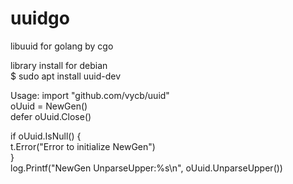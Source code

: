 # uuidgo
libuuid for golang by cgo

library install for debian  
$ sudo apt install uuid-dev

 Usage:
	import "github.com/vycb/uuid"	 
  oUuid = NewGen()  
  defer oUuid.Close()  
  
  if oUuid.IsNull() {  
    t.Error("Error to initialize NewGen")  
  }  
  log.Printf("NewGen UnparseUpper:%s\n", oUuid.UnparseUpper())  


  
